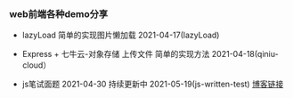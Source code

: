 ### web前端各种demo分享

- lazyLoad 简单的实现图片懒加载 2021-04-17(lazyLoad)

- Express + 七牛云-对象存储 上传文件 简单的实现方法 2021-04-18(qiniu-cloud）

- js笔试面题 2021-04-30 持续更新中 2021-05-19(js-written-test) 
<a href="https://clowned.cn/study/details/10" target="_blank">博客链接</a>